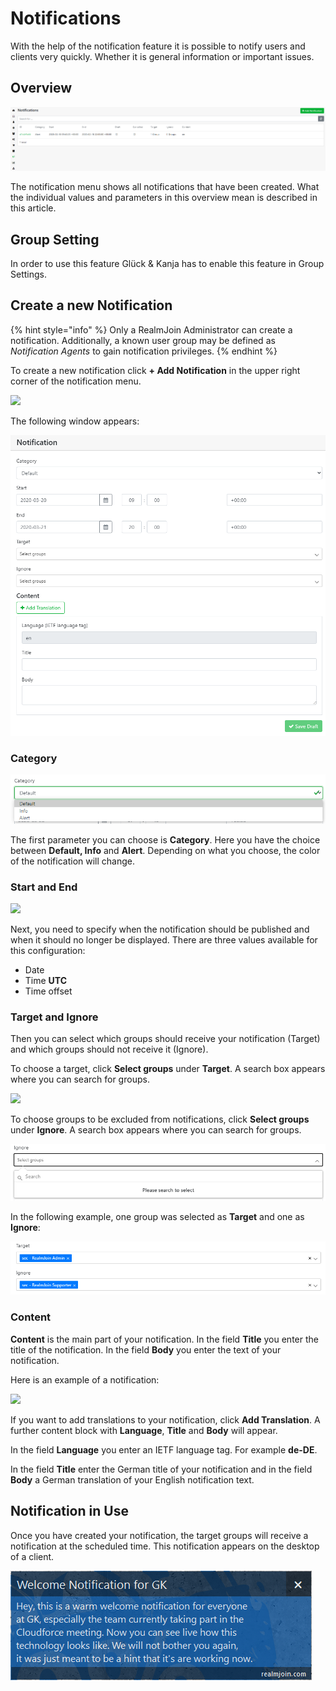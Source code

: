 # Notifications

With the help of the notification feature it is possible to notify users and clients very quickly. Whether it is general information or important issues.

## Overview

![](../.gitbook/assets/rj-notification-list%20%281%29%20%281%29%20%282%29%20%282%29%20%281%29.png)

The notification menu shows all notifications that have been created. What the individual values and parameters in this overview mean is described in this article.

## Group Setting

In order to use this feature Glück & Kanja has to enable this feature in Group Settings.

## Create a new Notification

{% hint style="info" %}
Only a RealmJoin Administrator can create a notification. Additionally, a known user group may be defined as _Notification Agents_ to gain notification privileges.
{% endhint %}

To create a new notification click **+ Add Notification** in the upper right corner of the notification menu.

![](../.gitbook/assets/rj-notification-add-notification.png)

The following window appears:

![](../.gitbook/assets/rj-notification-add-notification2%20%282%29%20%282%29%20%281%29.png)

### Category

![](../.gitbook/assets/rj-notification-category%20%281%29%20%281%29%20%282%29%20%282%29%20%281%29.png)

The first parameter you can choose is **Category**. Here you have the choice between **Default, Info** and **Alert**. Depending on what you choose, the color of the notification will change.

### Start and End

![](../.gitbook/assets/rj-notification-start-end.png)

Next, you need to specify when the notification should be published and when it should no longer be displayed. There are three values available for this configuration:

* Date
* Time **UTC**
* Time offset

### Target and Ignore

Then you can select which groups should receive your notification \(Target\) and which groups should not receive it \(Ignore\).

To choose a target, click **Select groups** under **Target**. A search box appears where you can search for groups.

![](../.gitbook/assets/rj-notification-target.png)

To choose groups to be excluded from notifications, click **Select groups** under **Ignore**. A search box appears where you can search for groups.

![](../.gitbook/assets/rj-notification-ignore%20%282%29%20%282%29%20%281%29.png)

In the following example, one group was selected as **Target** and one as **Ignore**:

![](../.gitbook/assets/rj-notification-target-ignore%20%281%29%20%281%29.png)

### Content

**Content** is the main part of your notification. In the field **Title** you enter the title of the notification. In the field **Body** you enter the text of your notification.

Here is an example of a notification:

![](../.gitbook/assets/rj-notification-content.png)

If you want to add translations to your notification, click **Add Translation**. A further content block with **Language**, **Title** and **Body** will appear.

In the field **Language** you enter an IETF language tag. For example **de-DE**.

In the field **Title** enter the German title of your notification and in the field **Body** a German translation of your English notification text.

## Notification in Use

Once you have created your notification, the target groups will receive a notification at the scheduled time. This notification appears on the desktop of a client.

![](../.gitbook/assets/rj-notification-prompt%20%282%29%20%282%29.png)

